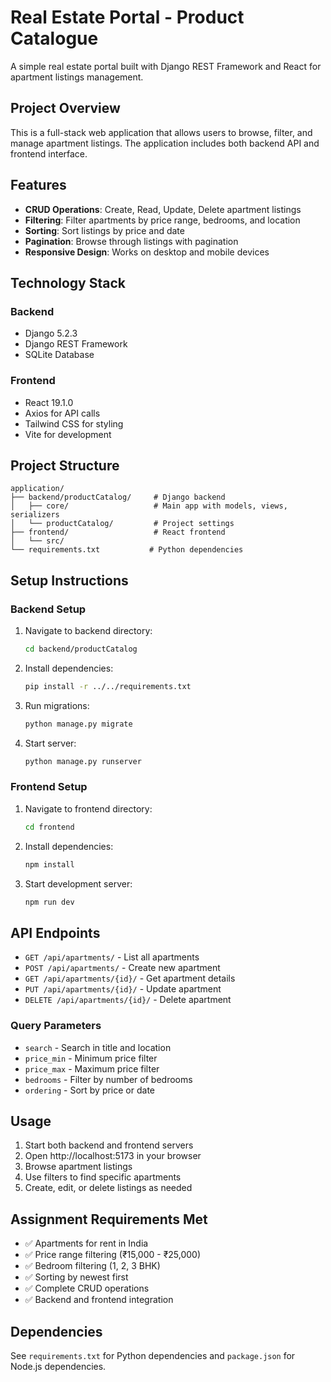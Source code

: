 # Real Estate Portal - Product Catalogue

A simple real estate portal built with Django REST Framework and React for apartment listings management.

## Project Overview

This is a full-stack web application that allows users to browse, filter, and manage apartment listings. The application includes both backend API and frontend interface.

## Features

- **CRUD Operations**: Create, Read, Update, Delete apartment listings
- **Filtering**: Filter apartments by price range, bedrooms, and location
- **Sorting**: Sort listings by price and date
- **Pagination**: Browse through listings with pagination
- **Responsive Design**: Works on desktop and mobile devices

## Technology Stack

### Backend
- Django 5.2.3
- Django REST Framework
- SQLite Database

### Frontend
- React 19.1.0
- Axios for API calls
- Tailwind CSS for styling
- Vite for development

## Project Structure

```
application/
├── backend/productCatalog/     # Django backend
│   ├── core/                   # Main app with models, views, serializers
│   └── productCatalog/         # Project settings
├── frontend/                   # React frontend
│   └── src/
└── requirements.txt           # Python dependencies
```

## Setup Instructions

### Backend Setup

1. Navigate to backend directory:
   ```bash
   cd backend/productCatalog
   ```

2. Install dependencies:
   ```bash
   pip install -r ../../requirements.txt
   ```

3. Run migrations:
   ```bash
   python manage.py migrate
   ```

4. Start server:
   ```bash
   python manage.py runserver
   ```

### Frontend Setup

1. Navigate to frontend directory:
   ```bash
   cd frontend
   ```

2. Install dependencies:
   ```bash
   npm install
   ```

3. Start development server:
   ```bash
   npm run dev
   ```

## API Endpoints

- `GET /api/apartments/` - List all apartments
- `POST /api/apartments/` - Create new apartment
- `GET /api/apartments/{id}/` - Get apartment details
- `PUT /api/apartments/{id}/` - Update apartment
- `DELETE /api/apartments/{id}/` - Delete apartment

### Query Parameters
- `search` - Search in title and location
- `price_min` - Minimum price filter
- `price_max` - Maximum price filter
- `bedrooms` - Filter by number of bedrooms
- `ordering` - Sort by price or date

## Usage

1. Start both backend and frontend servers
2. Open http://localhost:5173 in your browser
3. Browse apartment listings
4. Use filters to find specific apartments
5. Create, edit, or delete listings as needed

## Assignment Requirements Met

- ✅ Apartments for rent in India
- ✅ Price range filtering (₹15,000 - ₹25,000)
- ✅ Bedroom filtering (1, 2, 3 BHK)
- ✅ Sorting by newest first
- ✅ Complete CRUD operations
- ✅ Backend and frontend integration

## Dependencies

See `requirements.txt` for Python dependencies and `package.json` for Node.js dependencies. 